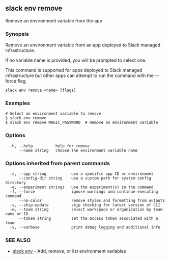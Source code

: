 ## slack env remove

Remove an environment variable from the app

### Synopsis

Remove an environment variable from an app deployed to Slack managed
infrastructure.

If no variable name is provided, you will be prompted to select one.

This command is supported for apps deployed to Slack managed infrastructure but
other apps can attempt to run the command with the --force flag.

```
slack env remove <name> [flags]
```

### Examples

```
# Select an environment variable to remove
$ slack env remove
$ slack env remove MAGIC_PASSWORD  # Remove an environment variable
```

### Options

```
  -h, --help          help for remove
      --name string   choose the environment variable name
```

### Options inherited from parent commands

```
  -a, --app string           use a specific app ID or environment
      --config-dir string    use a custom path for system config directory
  -e, --experiment strings   use the experiment(s) in the command
  -f, --force                ignore warnings and continue executing command
      --no-color             remove styles and formatting from outputs
  -s, --skip-update          skip checking for latest version of CLI
  -w, --team string          select workspace or organization by team name or ID
      --token string         set the access token associated with a team
  -v, --verbose              print debug logging and additional info
```

### SEE ALSO

* [slack env](slack_env)	 - Add, remove, or list environment variables

